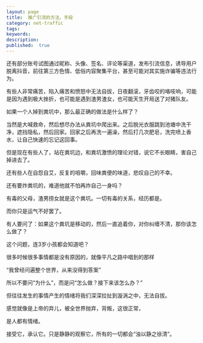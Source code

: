 ```yaml
---
layout: page
title:  推广引流的方法，手段
category: net-traffic
tags:
keywords:
description:
published:  true
---
```




还有部分账号试图通过昵称、头像、签名、评论等渠道，发布引流信息，诱导用户脱离抖音，前往第三方色情、低俗内容聚集平台，甚至可能对其实施诈骗等违法行为。

有些人非常痛苦，陷入痛苦和愤怒中无法自拔，日夜翻滚，牙齿咬的咯吱响，可能是因为遇到极大挫折，也可能是遇到渣男渣女，也可能天生开局送了对猪队友。



如果一个人掉到粪坑中，那么最正确的做法是什么样了？

当然是大喊救命，然后想尽办法从粪坑中爬出来。之后脱光衣服跳到池塘中洗干净，遮挡隐私，然后回家。回家之后再洗一遍澡，然后打几次肥皂，洗完喷上香水，让自己快速的忘记这回事。



但是现在有些人了，站在粪坑边，和粪坑激愤的理论对错，说它不长眼睛，害自己掉进去了。

还有些人在自怨自艾，反复的咀嚼，回味粪便的味道，悲叹自己的不幸。

还有要炸粪坑的，难道他就不怕再炸自己一身吗？

有毒的父母，渣男捞女就是这个粪坑。一切有毒的关系，经历都是。

而你只是运气不好罢了。

有人要问了：如果这个粪坑是移动的，然后一直追着你，对你纠缠不清，那你该怎么做了？

这个问题，连3岁小孩都会知道吧？



很多时候很多事情都是没有原因的，就像平凡之路中唱到的那样

“我曾经问遍整个世界，从来没得到答案”

所以不要问“为什么”，而是问“怎么做？接下来该怎么办？”

但往往发生的事情产生的情绪将我们深深拉扯到漩涡之中，无法自拔。

感觉就像是上帝的弃儿，被全世界抛弃，背叛，这很正常，

是人都有情绪。

接受它，承认它。只是静静的观察它，所有的一切都会“浊以静之徐清”。